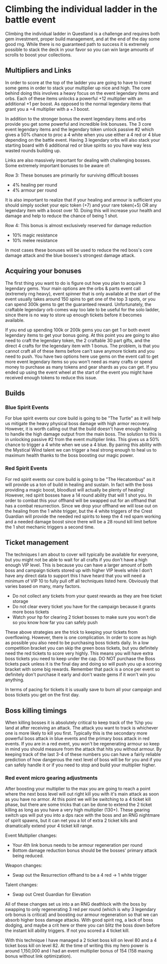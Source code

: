 # Climbing the individual ladder in the battle event

Climbing the individual ladder in Questland is a challenge and requires 
both gem investment, proper build management, and at the end of the day some
good rng. While there is no guaranteed path to success it is extremely possible 
to stack the deck in your favor so you can win large amounts of scrolls to 
boost your collections.

## Multipliers and Links
In order to score at the top of the ladder you are going to have to invest some 
gems in order to stack your multiplier up nice and high.  The core behind doing 
this involves a heavy focus on the event legendary items and orbs.  Each of these
items unlocks a powerful +12 multiplier with an additional +1 per boost. 
As opposed to the normal legendary items that grant you a +4 multiplier with a +.1 boost.

In addition to the stronger bonus the event legendary items and orbs provide you get 
some powerful and incredible link bonuses.  The 3 core event legendary items and the 
legendary token unlock passive #2 which gives a 50% chance to proc a 4 white when you 
use either a 4 red or 4 blue depending on the battle event.  Having 3 legendary orbs will
also stack your starting board with 6 additional red or blue spirits so you have way less
wasted rounds building up.

Links are also massively important for dealing with challenging bosses. Some extremely
important bonuses to be aware of:

Row 3: These bonuses are primarily for surviving difficult bosses
- 4% healing per round
- 4% armour per round

It is also important to realize that if your healing and armour is sufficient you should simply
socket your epic token (+7) and your rare token(+5) OR any legendary item with a boost over 10. 
Doing this will increase your health and damage and help to reduce the chance of being 1 shot.

Row 4: This bonus is almost exclusively reserved for damage reduction
- 10% magic resistance
- 10% melee resistance

In most cases these bonuses will be used to reduce the red boss's core damage attack and the blue
bosses's strongest damage attack.

## Acquiring your bonuses

The first thing you want to do is figure out how you plan to acquire 3 legendary gems. Your
main options are the orbs & parts event call (extremely rng heavy), event spinner that is only 
available at the start of the event usually takes around 150 spins to get one of the top 3 spots,
or you can spend 300k gems to get the guaranteed reward.  Unfortunately, the craftable legendary 
orb comes way too late to be useful for the solo ladder, since there is no way to store up 
enough tickets before it becomes available.

If you end up spending 100k or 200k gems you can get 1 or both event legendary items to get your 
bonus going. At this point you are going to also need to craft the legendary token, the 2 craftable
30 part gifts, and the direct 4 crafts for the legendary item with 1 bonus.  The problem, is that
you cannot craft all of these items before can't save anymore tickets and you need to push. You 
have two options here use gems on the event call to get more event legendary items so you won't 
need as many crafts or spend money to purchase as many tokens and gear shards as you can get. If 
you ended up using the event wheel at the start of the event you might have received enough tokens
to reduce this issue.

## Builds

### Blue Spirit Events
For blue spirit events our core build is going to be "The Turtle" as it will help us 
mitigate the heavy physical boss damage with high armor recovery. However, it is worth
calling out that the build doesn't have enough healing to handle the high damage output 
from the main boss. The solution to this is in unlocking passive #2 from the event
multiplier links. This gives us a 50% chance to trigger a 4 white when we use a 4 blue.
By pairing this ability with the Mystical Wind talent we can trigger a heal strong enough
to heal us to maximum health thanks to the boss boosting our magic power. 

### Red Spirit Events
For red spirit events our core build is going to be "The Hecatombus" as it will provide us 
a ton of build in healing and sustain.  In fact with the boss providing a magic boost, 
bloodlust will actually be plenty of healing! However, red spirit bosses have a 14 round
ability that will 1 shot you. In order to combat this your offhand will be swapped out for an 
offhand that has a combat resurrection.  Since we drop your offhand we will lose out on the healing 
from the 1 white trigger, but the 4 white triggers of the Crest Guardian will provide the 
needed red spirits to keep the 4 red spam working and a needed damage boost since there
will be a 28 round kill limit before the 1 shot mechanic triggers a second time.

## Ticket management
The techniques I am about to cover will typically be available for everyone, but you might
not be able to wait for all crafts if you don't have a high enough VIP level.  This is because
you can have a larger amount of both boss and campaign tickets stored up with higher VIP levels
while I don't have any direct data to support this I have heard that you will need a minimum of 
VIP 10 to fully pull off all techniques listed here.  Obviously that varies based on many, 
many factors.

- Do not collect any tickets from your quest rewards as they are free ticket storage
- Do not clear every ticket you have for the campaign because it grants more boss tickets
- Watch your hp for clearing 2 ticket bosses to make sure you won't die so you know how far you can safely push

These above strategies are the trick to keeping your tickets from overflowing. However, there is 
one complication. In order to score as high as possible you also need to be purchasing boss tickets
daily. In a low competition bracket you can skip the green boss tickets, but you definitely need
the red tickets to score very highly. This means you will have extra boss tickets you need to keep
under the cap.  DO NOT purchase the Boss tickets pack unless it is the final day and doing so will 
push you up a scoring bracket with some big rewards. Remember that pack is a once per event so 
definitely don't purchase it early and don't waste gems if it won't win you anything.

In terms of pacing for tickets it is usually save to burn all your campaign and boss tickets 
you get on the first day.

## Boss killing timings
When killing bosses it is absolutely critical to keep track of the %hp you land at after receiving
an attack. The attack you want to track is whichever one is more likely to kill you first. Typically 
this is the secondary more powerful boss attack in blue events and the primary boss attack in red 
events.  If you are in a red event, you won't be regenerating armour so keep in mind you should 
measure from the attack that hits you without armour.  By keeping track of the last 3-4 of these 
numbers you can have a fairly reliable prediction of how dangerous the next level of boss will be
for you and if you can safely handle it or if you need to stop and build your multiplier higher.

### Red event micro gearing adjustments
After boosting your multiplier to the max you are going to reach a point where the next boss level
will out right kill you with it's main attack as soon as you have no armor. At this point we will be 
switching to a 4 ticket kill phase, but there are some tricks that can be done to extend the 2 ticket 
killing as long as you have a very high multiplier (130+). These gearing switch ups will put you into 
a dps race with the boss and an RNG nightmare of spirit spawns, but it can net you a lot of extra 2 
ticket kills and dramatically extend your 4 ticket kill range.

Event Multiplier changes:
- Your 4th link bonus needs to be armour regeneration per round
- Bottom damage reduction bonus should be the bosses' primary attack being reduced.

Weapon changes:
- Swap out the Resurrection offhand to be a 4 red -> 1 white trigger

Talent changes:
- Swap out Crest Guardian for Elevation

All of these changes set us into a an RNG deathlock with the boss by swapping to only regenerating
3 red per round (which is why 3 legendary orb bonus is critical) and boosting our armour regeneration 
so that we can absorb higher boss damage attacks. With good spirit rng, a lack of boss dodging, and
maybe a crit here or there you can blitz the boss down before the instant kill ability triggers.  If
not you scored a 4 ticket kill.

With this technique I have managed a 2 ticket boss kill on level 80 and a 4 ticket boss kill on level
82.  At the time of writing this my hero power is around 1,150,000 and I had an event multiplier bonus
of 154 (158 maxing bonus without link optimization).